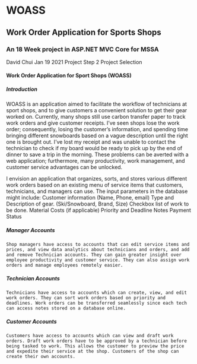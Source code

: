 # WOASS
## Work Order Application for Sports Shops
### An 18 Week project in ASP.NET MVC Core for MSSA

David Chui 
Jan 19 2021 
Project Step 2 
Project Selection 

#### Work Order Application for Sport Shops (WOASS)

##### Introduction

WOASS is an application aimed to facilitate the workflow of technicians at sport shops, and to give customers a convenient solution to get their gear worked on. Currently, many shops still use carbon transfer paper to track work orders and give customer receipts. I’ve seen shops lose the work order; consequently, losing the customer’s information, and spending time bringing different snowboards based on a vague description until the right one is brought out. I’ve lost my receipt and was unable to contact the technician to check if my board would be ready to pick up by the end of dinner to save a trip in the morning. These problems can be averted with a web application; furthermore, many productivity, work management, and customer service advantages can be unlocked. 

I envision an application that organizes, sorts, and stores various different work orders based on an existing menu of service items that customers, technicians, and managers can use. The input parameters in the database might include:
Customer information (Name, Phone, email)
Type and Description of gear. (Ski/Snowboard, Brand, Size)
Checkbox list of work to be done.
Material Costs (if applicable)
Priority and Deadline 
Notes
Payment Status

##### Manager Accounts

	Shop managers have access to accounts that can edit service items and prices, and view data analytics about technicians and orders, and add and remove Technician accounts. They can gain greater insight over employee productivity and customer service. They can also assign work orders and manage employees remotely easier.

##### Technician Accounts

	Technicians have access to accounts which can create, view, and edit work orders. They can sort work orders based on priority and deadlines. Work orders can be transferred seamlessly since each tech can access notes stored on a database online.

##### Customer Accounts

	Customers have access to accounts which can view and draft work orders. Draft work orders have to be approved by a technician before being tasked to work. This allows the customer to preview the price and expedite their service at the shop. Customers of the shop can create their own accounts.
